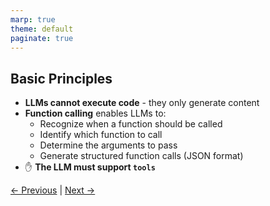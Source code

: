 ```yaml
---
marp: true
theme: default
paginate: true
---
```

## Basic Principles

- **LLMs cannot execute code** - they only generate content
- **Function calling** enables LLMs to:
  - Recognize when a function should be called
  - Identify which function to call
  - Determine the arguments to pass
  - Generate structured function calls (JSON format)
- ✋ **The LLM must support `tools`**

[← Previous](000-function-calling.md) | [Next →](002-how-it-works.md)

